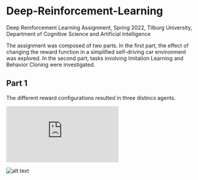 # Deep-Reinforcement-Learning
Deep Reinforcement Learning Assignment, Spring 2022, Tilburg University, Department of Cognitive Science and Artificial Intelligence

The assignment was composed of two parts. In the first part, the effect of changing the reward function in a simplified self-driving car environment was explored. In the second part, tasks involving Imitation Learning and Behavior Cloning were investigated. 

## Part 1
The different reward configurations resulted in three distincs agents. 

![alt text](http://clipart-library.com/free/lightning-mcqueen-transparent-background.html)

![alt text](https://www.pngwing.com/en/search?q=fillmore)
